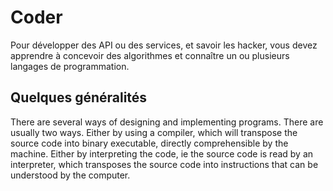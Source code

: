 # Coder

Pour développer des API ou des services, et savoir les hacker, vous devez apprendre à concevoir des algorithmes et connaître un ou plusieurs langages de programmation.

## Quelques généralités

 There are several ways of designing and implementing programs. There are usually two ways. Either by using a compiler, which will transpose the source code into binary executable, directly comprehensible by the machine. Either by interpreting the code, ie the source code is read by an interpreter, which transposes the source code into instructions that can be understood by the computer.

